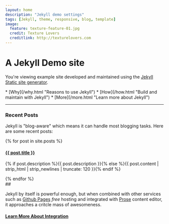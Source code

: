 ```yaml
---
layout: home
description: "Jekyll demo settings"
tags: [Jekyll, theme, responsive, blog, template]
image:
  feature: texture-feature-01.jpg
  credit: Texture Lovers
  creditlink: http://texturelovers.com
---
```


<div class="row">
	<div class="col-md-8" markdown="1" >

# A Jekyll Demo site

You're viewing example site developed and maintained using the [Jekyll Static site generator](http://jekyllrb.com/).

<div class="bullet-points" markdown="1" >
* [Why](/why.html "Reasons to use Jekyll")
* [How](/how.html "Build and maintain with Jekyll")
* [More](/more.html "Learn more about Jekyll")
</div>

---

### Recent Posts
Jekyll is "blog-aware" which means it can handle most blogging tasks. Here are some
recent posts:

{% for post in site.posts %}  
<article itemscope itemtype="http://schema.org/BlogPosting" itemprop="blogPost">
  <h4 itemprop="headline"><a href="{{ post.url }}" rel="bookmark" title="{{ post.title }}"><i class="icon-chevron-right"></i> {{ post.title }}</a></h4>
  <p itemprop="text">{% if post.description %}{{ post.description }}{% else %}{{ post.content | strip_html | strip_newlines | truncate: 120 }}{% endif %}</p>
</article>
{% endfor %}

</div>
<div class="col-md-4 centered" markdown="1" >
## &nbsp;

<div class="love">
	<i class="icon-jekyll"></i>
	<i class="icon-heart"></i>
	<i class="icon-github"></i>
</div>

Jekyll by itself is powerful enough, but when combined with other services such as <a href="http://github.com/pages">Github Pages</a> _free_  hosting and integrated with <a href="http://prose.io">Prose</a> content editor, it approaches a critcle mass of&nbsp;awesomeness.

<h4 class="integration">
	<a href="/integration.html">
		<i class="icon-gears"></i>
		Learn More About Integration
	</a>
</h4>

</div>
</div><!--/row -->